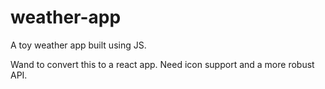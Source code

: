 # weather-app
A toy weather app built using JS.

Wand to convert this to a react app. Need icon support and a more robust API.
